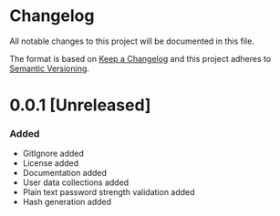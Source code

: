 # Changelog
All notable changes to this project will be documented in this file.

The format is based on [Keep a Changelog](http://keepachangelog.com/en/1.0.0/)
and this project adheres to [Semantic Versioning](http://semver.org/spec/v2.0.0.html).

# 0.0.1 [Unreleased]
### Added
 - GitIgnore added
 - License added
 - Documentation added
 - User data collections added
 - Plain text password strength validation added
 - Hash generation added